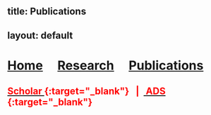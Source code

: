 title: Publications
---
layout: default
---
# [Home](index)  &nbsp; &nbsp;  [Research](Research)  &nbsp; &nbsp;  [Publications](Pub) 


## <span style="color:red"> [<span style="color:red"> Scholar </span>](https://scholar.google.ca/citations?user=KCgpd4UAAAAJ&hl=en){:target="_blank"} &nbsp; | &nbsp;[<span style="color:red"> ADS </span>](https://ui.adsabs.harvard.edu/search/p_=0&q=%3Dauthor%3A%22Shalaby%2C%20Mohamad%22&sort=date%20desc%2C%20bibcode%20desc){:target="_blank"} 


